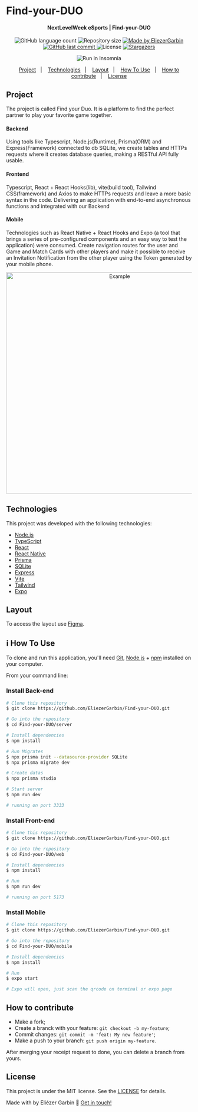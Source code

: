 # Find-your-DUO
<h4 align="center"> 
	 NextLevelWeek eSports | Find-your-DUO 
</h4>
<p align="center">
  <img alt="GitHub language count" src="https://img.shields.io/github/languages/count/EliezerGarbin/Find-your-DUO?color=%2304D361">

  <img alt="Repository size" src="https://img.shields.io/github/repo-size/EliezerGarbin/Find-your-DUO">
	
  <a href="https://www.linkedin.com/in/eliezergarbin/">
    <img alt="Made by EliezerGarbin" src="https://img.shields.io/badge/made%20by-EliezerGarbin-%2304D361">
  </a>

  <a href="https://github.com/EliezerGarbin/Find-your-DUO/commits/master">
    <img alt="GitHub last commit" src="https://img.shields.io/github/last-commit/EliezerGarbin/Find-your-DUO">
  </a>

  <img alt="License" src="https://img.shields.io/badge/license-MIT-brightgreen">
   <a href="https://github.com/EliezerGarbin/Find-your-DUO/stargazers">
    <img alt="Stargazers" src="https://img.shields.io/github/stars/EliezerGarbin/Find-your-DUO?style=social">
  </a>
</p>
<p align="center">
<img src="https://insomnia.rest/images/run.svg" alt="Run in Insomnia"></a>
</p>
<p align="center">
  <a href="project">Project</a>&nbsp;&nbsp;&nbsp;|&nbsp;&nbsp;&nbsp;
  <a href="technologies">Technologies</a>&nbsp;&nbsp;&nbsp;|&nbsp;&nbsp;&nbsp;
  <a href="layout">Layout</a>&nbsp;&nbsp;&nbsp;|&nbsp;&nbsp;&nbsp;
  <a href="how-to-use">How To Use</a>&nbsp;&nbsp;&nbsp;|&nbsp;&nbsp;&nbsp;
  <a href="how-to-contribute">How to contribute</a>&nbsp;&nbsp;&nbsp;|&nbsp;&nbsp;&nbsp;
  <a href="license">License</a>
</p>


## Project

The project is called Find your Duo. It is a platform to find the perfect partner to play your favorite game together.

#### Backend
Using tools like Typescript, Node.js(Runtime), Prisma(ORM) and Express(Framework) connected to db SQLite, we create tables and HTTPs requests where it creates database queries, making a RESTful API fully usable.

#### Frontend
Typescript, React + React Hooks(lib), vite(build tool), Tailwind CSS(framework) and Axios to make HTTPs requests and leave a more basic syntax in the code. Delivering an application with end-to-end asynchronous functions and integrated with our Backend

#### Mobile
Technologies such as React Native + React Hooks and Expo (a tool that brings a series of pre-configured components and an easy way to test the application) were consumed. Create navigation routes for the user and Game and Match Cards with other players and make it possible to receive an Invitation Notification from the other player using the Token generated by your mobile phone.

<p align="center">
    <img alt="Example" title="Example" src="https://user-images.githubusercontent.com/59988262/190835730-c9ba4943-3635-40c5-b704-8465f6181d69.jpg" width="600px" />
</p>


## Technologies

This project was developed with the following technologies:

- [Node.js][nodejs]
- [TypeScript][typescript]
- [React][reactjs]
- [React Native][rn]
- [Prisma][prisma]
- [SQLite][sqlite]
- [Express][express]
- [Vite][vite]
- [Tailwind][tailwind]
- [Expo][expo]

## Layout

To access the layout use [Figma](https://www.figma.com/community/file/1150897317533332617).

## :information_source: How To Use

To clone and run this application, you'll need [Git](https://git-scm.com), [Node.js][nodejs] + [npm][npm] installed on your computer.

From your command line:

### Install Back-end

```bash
# Clone this repository
$ git clone https://github.com/EliezerGarbin/Find-your-DUO.git

# Go into the repository
$ cd Find-your-DUO/server

# Install dependencies
$ npm install

# Run Migrates
$ npx prisma init --datasource-provider SQLite
$ npx prisma migrate dev

# Create datas
$ npx prisma studio

# Start server
$ npm run dev

# running on port 3333
```

### Install Front-end

```bash
# Clone this repository
$ git clone https://github.com/EliezerGarbin/Find-your-DUO.git

# Go into the repository
$ cd Find-your-DUO/web

# Install dependencies
$ npm install

# Run
$ npm run dev

# running on port 5173
```

### Install Mobile

```bash
# Clone this repository
$ git clone https://github.com/EliezerGarbin/Find-your-DUO.git

# Go into the repository
$ cd Find-your-DUO/mobile

# Install dependencies
$ npm install

# Run
$ expo start

# Expo will open, just scan the qrcode on terminal or expo page

```

## How to contribute

- Make a fork;
- Create a branck with your feature: `git checkout -b my-feature`;
- Commit changes: `git commit -m 'feat: My new feature'`;
- Make a push to your branch: `git push origin my-feature`.

After merging your receipt request to done, you can delete a branch from yours.

## License

This project is under the MIT license. See the [LICENSE](https://github.com/EliezerGarbin/Find-your-DUO/blob/master/LICENSE) for details.


Made with by Eliézer Garbin :wave: [Get in touch!](https://www.linkedin.com/in/eliezergarbin/)

                                                                                                                                                       
[nodejs]: https://nodejs.org/
[typescript]: https://www.typescriptlang.org/
[prisma]: https://www.prisma.io/
[sqlite]: https://www.sqlite.org/index.html
[express]: https://expressjs.com/
[vite]: https://vitejs.dev/
[tailwind]: https://tailwindcss.com/
[expo]: https://expo.io/
[reactjs]: https://reactjs.org
[rn]: https://facebook.github.io/react-native/
[npm]: https://www.npmjs.com/
[vs]: https://code.visualstudio.com/
[vceditconfig]: https://marketplace.visualstudio.com/items?itemName=EditorConfig.EditorConfig
[vceslint]: https://marketplace.visualstudio.com/items?itemName=dbaeumer.vscode-eslint
[prettier]: https://marketplace.visualstudio.com/items?itemName=esbenp.prettier-vscode
